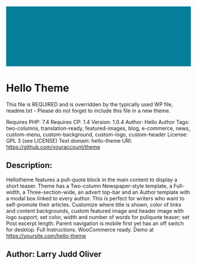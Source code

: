 ![Appealing banner](images/banner-1544x500.png)

# Hello Theme
This file is REQUIRED and is overridden by the typically used WP file, readme.txt - Please do not forget to include this file in a new theme.

Requires PHP: 7.4
Requires CP:  1.4
Version:      1.0.4
Author:       Hello Author
Tags:         two-columns, translation-ready, featured-images, blog, e-commerce, news, custom-menu, custom-background, custom-logo, custom-header
License:      GPL 3 (see LICENSE)
Text domain:  hello-theme
URI:          https://github.com/youraccount/theme

## Description: 
Hellotheme features a pull-quote block in the main content to display a short teaser. Theme has a Two-column Newspaper-style template, a Full-width, a Three-section-wide, an advert top-bar and an Author template with a modal box linked to every author. This is perfect for writers who want to self-promote their articles. Customize where title is shown, color of links and content backgrounds, custom featured image and header image with logo support; set color, width and number of words for pullquote teaser; set Post excerpt length. Parent navigation is mobile first yet has an off switch for desktop. Full Instructions. WooCommerce ready. Demo at https://yoursite.com/hello-theme

##  Author:      Larry Judd Oliver

